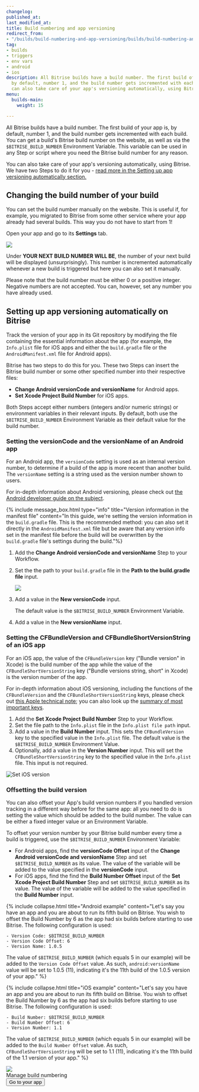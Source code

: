 ```yaml
---
changelog:
published_at:
last_modified_at:
title: Build numbering and app versioning
redirect_from:
- "/builds/build-numbering-and-app-versioning/builds/build-numbering-and-app-versioning"
tag:
- builds
- triggers
- env vars
- android
- ios
description: All Bitrise builds have a build number. The first build of your app is,
  by default, number 1, and the build number gets incremented with each build. You
  can also take care of your app's versioning automatically, using Bitrise.
menu:
  builds-main:
    weight: 15

---
```

All Bitrise builds have a build number. The first build of your app is, by default, number 1, and the build number gets incremented with each build. You can get a build's Bitrise build number on the website, as well as via the `$BITRISE_BUILD_NUMBER` Environment Variable. This variable can be used in any Step or script where you need the Bitrise build number for any reason.

You can also take care of your app's versioning automatically, using Bitrise. We have two Steps to do it for you - [read more in the Setting up app versioning automatically section.](/builds/build-numbering-and-app-versioning#Set-up-app-versioning-automatically-on-Bitrise)

## Changing the build number of your build

You can set the build number manually on the website. This is useful if, for example, you migrated to Bitrise from some other service where your app already had several builds. This way you do not have to start from 1!

Open your app and go to its **Settings** tab.

![](/img/build-number.png)

Under **YOUR NEXT BUILD NUMBER WILL BE**, the number of your next build will be displayed (unsurprisingly). This number is incremented automatically whenever a new build is triggered but here you can also set it manually.

Please note that the build number must be either 0 or a positive integer. Negative numbers are not accepted. You can, however, set any number you have already used.

## Setting up app versioning automatically on Bitrise

Track the version of your app in its Git repository by modifying the file containing the essential information about the app (for example, the `Info.plist` file for iOS apps and either the `build.gradle` file or the `AndroidManifest.xml` file for Android apps).

Bitrise has two steps to do this for you. These two Steps can insert the Bitrise build number or some other specified number into their respective files:

* **Change Android versionCode and versionName** for Android apps.
* **Set Xcode Project Build Number** for iOS apps.

Both Steps accept either numbers (integers and/or numeric strings) or environment variables in their relevant inputs. By default, both use the `$BITRISE_BUILD_NUMBER` Environment Variable as their default value for the build number.

### Setting the versionCode and the versionName of an Android app

For an Android app, the `versionCode` setting is used as an internal version number, to determine if a build of the app is more recent than another build. The `versionName` setting is a string used as the version number shown to users.

For in-depth information about Android versioning, please check out [the Android developer guide on the subject](https://developer.android.com/studio/publish/versioning).

{% include message_box.html type="info" title="Version information in the manifest file" content="In this guide, we're setting the version information in the `build.gradle` file. This is the recommended method: you can also set it directly in the `AndroidManifest.xml` file but be aware that any version info set in the manifest file before the build will be overwritten by the `build.gradle` file's settings during the build."%}

1. Add the **Change Android versionCode and versionName** Step to your Workflow.
2. Set the the path to your `build.gradle` file in the **Path to the build.gradle file** input.

   ![](/img/versioncode.png)
3. Add a value in the **New versionCode** input.

   The default value is the `$BITRISE_BUILD_NUMBER` Environment Variable.
4. Add a value in the **New versionName** input.

### Setting the CFBundleVersion and CFBundleShortVersionString of an iOS app

For an iOS app, the value of the `CFBundleVersion` key ("Bundle version" in Xcode) is the build number of the app while the value of the `CFBundleShortVersionString` key ("Bundle versions string, short" in Xcode) is the version number of the app.

For in-depth information about iOS versioning, including the functions of the `CFBundleVersion` and the `CFBundleShortVersionString` keys, please check out [this Apple technical note](https://developer.apple.com/library/archive/technotes/tn2420/_index.html); you can also look up the [summary of most important keys](https://developer.apple.com/library/archive/documentation/General/Reference/InfoPlistKeyReference/Articles/CoreFoundationKeys.html).

1. Add the **Set Xcode Project Build Number** Step to your Workflow.
2. Set the file path to the `Info.plist` file in the `Info.plist file path` input.
3. Add a value in the **Build Number** input. This sets the `CFBundleVersion` key to the specified value in the `Info.plist` file. The default value is the `$BITRISE_BUILD_NUMBER` Environment Value.
4. Optionally, add a value in the **Version Number** input. This will set the `CFBundleShortVersionString` key to the specified value in the `Info.plist` file. This input is not required.

![Set iOS version](/img/builds/set-ios-version.png)

### Offsetting the build version

You can also offset your App's build version numbers if you handled version tracking in a different way before for the same app: all you need to do is setting the value which should be added to the build number. The value can be either a fixed integer value or an Environment Variable.

To offset your version number by your Bitrise build number every time a build is triggered, use the `$BITRISE_BUILD_NUMBER` Environment Variable:

* For Android apps, find the **versionCode Offset** input of the **Change Android versionCode and versionName** Step and set `$BITRISE_BUILD_NUMBER` as its value. The value of the variable will be added to the value specified in the **versionCode** input.
* For iOS apps, find the find the **Build Number Offset** input of the **Set Xcode Project Build Number** Step and set `$BITRISE_BUILD_NUMBER` as its value. The value of the variable will be added to the value specified in the **Build Number** input.

{% include collapse.html title="Android example" content="Let's say you have an app and you are about to run its fifth build on Bitrise. You wish to offset the Build Number by 6 as the app had six builds before starting to use Bitrise. The following configuration is used:

    - Version Code: $BITRISE_BUILD_NUMBER
    - Version Code Offset: 6
    - Version Name: 1.0.5

The value of `$BITRISE_BUILD_NUMBER` (which equals 5 in our example) will be added to the `Version Code Offset` value. As such, `android:versionName` value will be set to 1.0.5 (11), indicating it's the 11th build of the 1.0.5 version of your app." %}

{% include collapse.html title="iOS example" content="Let's say you have an app and you are about to run its fifth build on Bitrise. You wish to offset the Build Number by 6 as the app had six builds before starting to use Bitrise. The following configuration is used:

    - Build Number: $BITRISE_BUILD_NUMBER
    - Build Number Offset: 6
    - Version Number: 1.1

The value of `$BITRISE_BUILD_NUMBER` (which equals 5 in our example) will be added to the `Build Number Offset` value. As such, `CFBundleShortVersionString` will be set to 1.1 (11), indicating it's the 11th build of the 1.1 version of your app." %}

<div class="banner">
<img src="/assets/images/banner-bg-888x170.png" style="border: none;">
<div class="deploy-text">Manage build numbering</div>
<a target="_blank" href="https://app.bitrise.io/dashboard/builds"><button class="button">Go to your app</button></a>
</div>